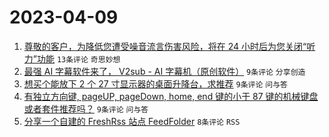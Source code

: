 # 2023-04-09

1. [尊敬的客户，为降低您遭受噪音流言伤害风险，将在 24 小时后为您关闭“听力”功能](https://www.v2ex.com/t/930926) `13条评论` `奇思妙想`
1. [最强 AI 字幕软件来了， V2sub - AI 字幕机（原创软件）](https://www.v2ex.com/t/930940) `9条评论` `分享创造`
1. [想买个能放下 2 个 27 寸显示器的桌面升降台，求推荐](https://www.v2ex.com/t/930928) `9条评论` `问与答`
1. [有独立方向键, pageUP, pageDown, home, end 键的小于 87 键的机械键盘或者套件推荐吗？](https://www.v2ex.com/t/930925) `9条评论` `问与答`
1. [分享一个自建的 FreshRss 站点 FeedFolder](https://www.v2ex.com/t/930932) `8条评论` `RSS`
